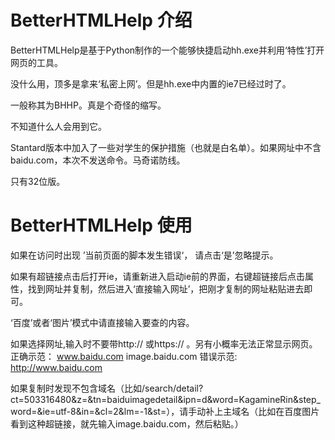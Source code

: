 # BetterHTMLHelp 介绍
BetterHTMLHelp是基于Python制作的一个能够快捷启动hh.exe并利用‘特性’打开网页的工具。



没什么用，顶多是拿来‘私密上网’。但是hh.exe中内置的ie7已经过时了。

一般称其为BHHP。真是个奇怪的缩写。

不知道什么人会用到它。

Stantard版本中加入了一些对学生的保护措施（也就是白名单）。如果网址中不含baidu.com，本次不发送命令。马奇诺防线。

只有32位版。
# BetterHTMLHelp 使用

如果在访问时出现
’当前页面的脚本发生错误‘，
请点击‘是’忽略提示。

如果有超链接点击后打开ie，请重新进入启动ie前的界面，右键超链接后点击属性，找到网址并复制，然后进入‘直接输入网址’，把刚才复制的网址粘贴进去即可。 

‘百度’或者‘图片’模式中请直接输入要查的内容。

如果选择网址,输入时不要带http://    或https://    。另有小概率无法正常显示网页。 
正确示范：
www.baidu.com    image.baidu.com
错误示范:
http://www.baidu.com

如果复制时发现不包含域名（比如/search/detail?ct=503316480&z=&tn=baiduimagedetail&ipn=d&word=KagamineRin&step_word=&ie=utf-8&in=&cl=2&lm=-1&st=），请手动补上主域名（比如在百度图片看到这种超链接，就先输入image.baidu.com，然后粘贴。）
